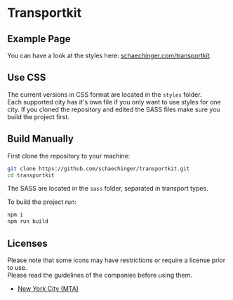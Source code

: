 # Transportkit

## Example Page

You can have a look at the styles here: [schaechinger.com/transportkit](https://www.schaechinger.com/tansportkit).

## Use CSS

The current versions in CSS format are located in the `styles` folder. \
Each supported city has it's own file if you only want to use styles for one city.
If you cloned the repository and edited the SASS files make sure you build the project first.

## Build Manually

First clone the repository to your machine:

```sh
git clone https://github.com/schaechinger/transportkit.git
cd transportkit
```

The SASS are located in the `sass` folder, separated in transport types.

To build the project run:

```sh
npm i
npm run build
```

## Licenses

Please note that some icons may have restrictions or require a license prior to use. \
Please read the guidelines of the companies before using them.

* [New York City (MTA)](http://web.mta.info/developers/license.html)
